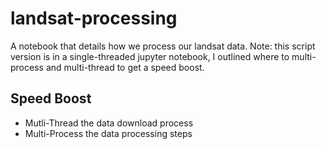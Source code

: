 # landsat-processing
A notebook that details how we process our landsat data. Note: this script version is in a single-threaded jupyter notebook, I outlined where to multi-process and multi-thread to get a speed boost.

## Speed Boost

- Mutli-Thread the data download process
- Multi-Process the data processing steps
